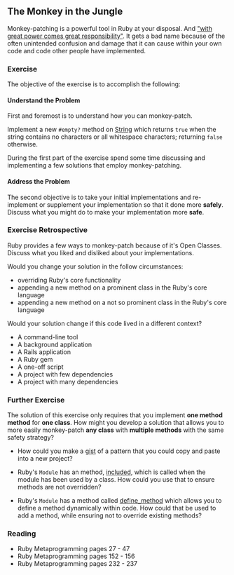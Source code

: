 ## The Monkey in the Jungle

Monkey-patching is a powerful tool in Ruby at your disposal. And ["with great power comes great responsibility"](http://en.wikipedia.org/wiki/Uncle_Ben#.22With_great_power_comes_great_responsibility.22). It gets a bad name because of the often unintended confusion and damage that it can cause within your own code and code other people have implemented. 


### Exercise

The objective of the exercise is to accomplish the following:

#### Understand the Problem

First and foremost is to understand how you can monkey-patch.

Implement a new `#empty?` method on [String](http://rubydoc.info/stdlib/core/1.9.3/String) which returns `true` when the string contains no characters or all whitespace characters; returning `false` otherwise.

During the first part of the exercise spend some time discussing and implementing a few solutions that employ monkey-patching.

#### Address the Problem

The second objective is to take your initial implementations and re-implement or supplement your implementation so that it done more **safely**. Discuss what you might do to make your implementation more **safe**.

### Exercise Retrospective

Ruby provides a few ways to monkey-patch because of it's Open Classes. Discuss what you liked and disliked about your implementations.

Would you change your solution in the follow circumstances:

* overriding Ruby's core functionality
* appending a new method on a prominent class in the Ruby's core language
* appending a new method on a not so prominent class in the Ruby's core language

Would your solution change if this code lived in a different context?

* A command-line tool
* A background application
* A Rails application
* A Ruby gem
* A one-off script
* A project with few dependencies
* A project with many dependencies

### Further Exercise

The solution of this exercise only requires that you implement **one method method** for **one class**. How might you develop a solution that allows you to more easily monkey-patch **any class** with **multiple methods** with the same safety strategy?

* How could you make a [gist](https://gist.github.com/) of a pattern that you
  could copy and paste into a new project?

* Ruby's `Module` has an method, [included](http://rubydoc.info/stdlib/core/1.9.3/Module:included), which is 
  called when the module has been used by a class. How could you use that to
  ensure methods are not overridden?

* Ruby's `Module` has a method called 
  [define_method](http://rubydoc.info/stdlib/core/1.9.3/Module:define_method)
  which allows you to define a method dynamically within code. How could that be
  used to add a method, while ensuring not to override existing methods?


### Reading

* Ruby Metaprogramming pages 27 - 47
* Ruby Metaprogramming pages 152 - 156
* Ruby Metaprogramming pages 232 - 237


